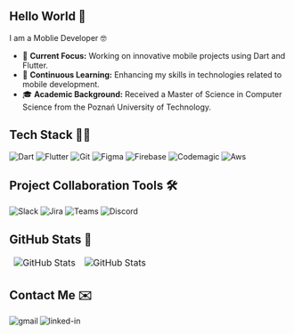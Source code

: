 ## Hello World 👋
I am a Moblie Developer 🤓
- 🚀 **Current Focus:** Working on innovative mobile projects using Dart and Flutter.
- 🌱 **Continuous Learning:** Enhancing my skills in technologies related to mobile development.
- 🎓 **Academic Background:** Received a Master of Science in Computer Science from the Poznań University of Technology.

## Tech Stack 🦾📱
![Dart](https://img.shields.io/badge/Dart-0175C2?style=for-the-badge&logo=dart&logoColor=white) ![Flutter](https://img.shields.io/badge/Flutter-02569B?style=for-the-badge&logo=flutter&logoColor=white) ![Git](https://img.shields.io/badge/git-%23F05033.svg?style=for-the-badge&logo=git&logoColor=white) ![Figma](https://img.shields.io/badge/Figma-008000?style=for-the-badge&logo=figma&logoColor=white) ![Firebase](https://img.shields.io/badge/firebase-d16002?style=for-the-badge&logo=firebase&logoColor=white) ![Codemagic](https://img.shields.io/badge/codemagic-BF40BF?style=for-the-badge&logo=codemagic&logoColor=white) ![Aws](https://img.shields.io/badge/Amazon_AWS-FF9900?style=for-the-badge&logo=amazon&logoColor=white)

## Project Collaboration Tools 🛠️
![Slack](https://img.shields.io/badge/Slack-4A154B?style=for-the-badge&logo=slack&logoColor=white) ![Jira](https://img.shields.io/badge/Jira-0052CC?style=for-the-badge&logo=Jira&logoColor=white) ![Teams](https://img.shields.io/badge/Microsoft_Teams-6264A7?style=for-the-badge&logo=microsoft-teams&logoColor=white) ![Discord](https://img.shields.io/badge/Discord-5865F2?style=for-the-badge&logo=discord&logoColor=white)

## GitHub Stats 🤖
<table align="center" border="0" cellpadding="0" cellspacing="0">
  <thead>
    <tr>
      <td>
        <img
          src="https://github-profile-summary-cards.vercel.app/api/cards/profile-details?username=Endrju00&theme=tokyonight"
          alt="GitHub Stats"
         />
      </td>
      <td>
        <img
          src="https://github-profile-summary-cards.vercel.app/api/cards/repos-per-language?username=Endrju00&theme=tokyonight"
          alt="GitHub Stats"
         />
      </td>
    </tr>
  </thead>
</table>

## Contact Me ✉️
[<img align="left" alt="gmail" src="https://img.shields.io/badge/Gmail-D14836?style=for-the-badge&logo=gmail&logoColor=white" />](mailto:andrzej.kapczynski21@gmail.com)[<img align="left" alt="linked-in" src="https://img.shields.io/badge/LinkedIn-0077B5?style=for-the-badge&logo=linkedin&logoColor=white" />](https://www.linkedin.com/in/andrzej-kapczynski/)<br>
<br>
